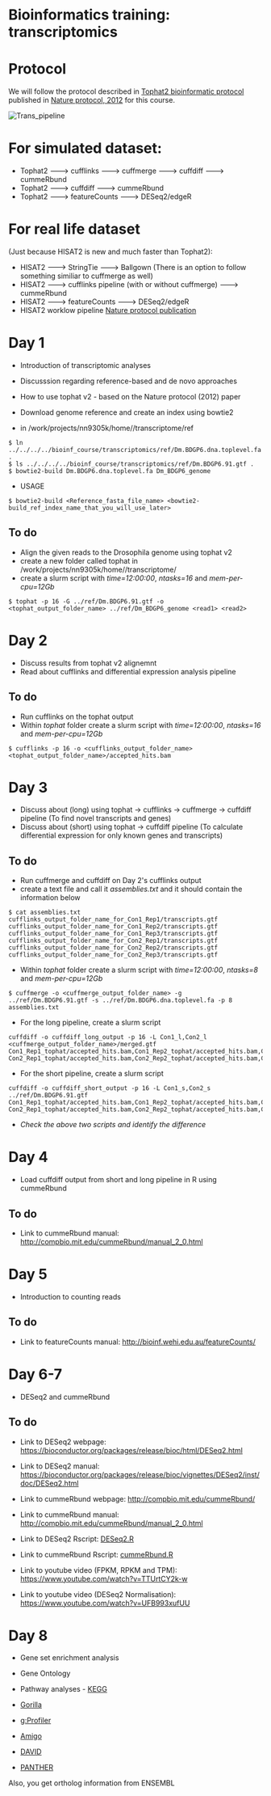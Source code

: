# Bioinformatics training: transcriptomics

# Protocol
We will follow the protocol described in [Tophat2 bioinformatic protocol](https://www.ncbi.nlm.nih.gov/pmc/articles/PMC3334321/) published in [Nature protocol, 2012](https://www.nature.com/articles/nprot.2012.016) for this course. 

![Trans_pipeline](transcriptomics_scripts/Trans_pipeline.jpeg)

# For simulated dataset:
* Tophat2 ---> cufflinks ---> cuffmerge ---> cuffdiff ---> cummeRbund
* Tophat2 ---> cuffdiff ---> cummeRbund
* Tophat2 ---> featureCounts ---> DESeq2/edgeR

# For real life dataset
(Just because HISAT2 is new and much faster than Tophat2): 
* HISAT2 ---> StringTie ---> Ballgown (There is an option to follow something similiar to cuffmerge as well)
* HISAT2 ---> cufflinks pipeline (with or without cuffmerge) ---> cummeRbund
* HISAT2 ---> featureCounts ---> DESeq2/edgeR
* HISAT2 worklow pipeline [Nature protocol publication](https://www.nature.com/articles/nprot.2016.095)

# Day 1
* Introduction of transcriptomic analyses 
* Discusssion regarding reference-based and de novo approaches
* How to use tophat v2 - based on the Nature protocol (2012) paper
* Download genome reference and create an index using bowtie2

* in /work/projects/nn9305k/home/<username>/transcriptome/ref
```
$ ln ../../../../bioinf_course/transcriptomics/ref/Dm.BDGP6.dna.toplevel.fa .
$ ls ../../../../bioinf_course/transcriptomics/ref/Dm.BDGP6.91.gtf .
$ bowtie2-build Dm.BDGP6.dna.toplevel.fa Dm_BDGP6_genome
```
  
* USAGE
```
$ bowtie2-build <Reference_fasta_file_name> <bowtie2-build_ref_index_name_that_you_will_use_later>
```

## To do
* Align the given reads to the Drosophila genome using tophat v2
* create a new folder called tophat in /work/projects/nn9305k/home/<username>/transcriptome/
* create a slurm script with *time=12:00:00*, *ntasks=16* and *mem-per-cpu=12Gb*
```
$ tophat -p 16 -G ../ref/Dm.BDGP6.91.gtf -o <tophat_output_folder_name> ../ref/Dm_BDGP6_genome <read1> <read2>
```

# Day 2
* Discuss results from tophat v2 alignemnt
* Read about cufflinks and differential expression analysis pipeline

## To do
* Run cufflinks on the tophat output
* Within *tophat* folder create a slurm script with *time=12:00:00*, *ntasks=16* and *mem-per-cpu=12Gb*
```
$ cufflinks -p 16 -o <cufflinks_output_folder_name> <tophat_output_folder_name>/accepted_hits.bam
```

# Day 3
* Discuss about (long) using tophat -> cufflinks -> cuffmerge -> cuffdiff pipeline (To find novel transcripts and genes)
* Discuss about (short) using tophat -> cuffdiff pipeline (To calculate differential expression for only known genes and transcripts)

## To do
* Run cuffmerge and cuffdiff on Day 2's cufflinks output
* create a text file and call it *assemblies.txt* and it should contain the information below

```
$ cat assemblies.txt
cufflinks_output_folder_name_for_Con1_Rep1/transcripts.gtf
cufflinks_output_folder_name_for_Con1_Rep2/transcripts.gtf
cufflinks_output_folder_name_for_Con1_Rep3/transcripts.gtf
cufflinks_output_folder_name_for_Con2_Rep1/transcripts.gtf
cufflinks_output_folder_name_for_Con2_Rep2/transcripts.gtf
cufflinks_output_folder_name_for_Con2_Rep3/transcripts.gtf
```

* Within *tophat* folder create a slurm script with *time=12:00:00*, *ntasks=8* and *mem-per-cpu=12Gb*
```
$ cuffmerge -o <cuffmerge_output_folder_name> -g ../ref/Dm.BDGP6.91.gtf -s ../ref/Dm.BDGP6.dna.toplevel.fa -p 8 assemblies.txt
```

* For the long pipeline, create a slurm script
```
cuffdiff -o cuffdiff_long_output -p 16 -L Con1_l,Con2_l <cuffmerge_output_folder_name>/merged.gtf Con1_Rep1_tophat/accepted_hits.bam,Con1_Rep2_tophat/accepted_hits.bam,Con1_Rep3_tophat/accepted_hits.bam Con2_Rep1_tophat/accepted_hits.bam,Con2_Rep2_tophat/accepted_hits.bam,Con2_Rep3_tophat/accepted_hits.bam
```
* For the short pipeline, create a slurm script
```
cuffdiff -o cuffdiff_short_output -p 16 -L Con1_s,Con2_s ../ref/Dm.BDGP6.91.gtf Con1_Rep1_tophat/accepted_hits.bam,Con1_Rep2_tophat/accepted_hits.bam,Con1_Rep3_tophat/accepted_hits.bam Con2_Rep1_tophat/accepted_hits.bam,Con2_Rep2_tophat/accepted_hits.bam,Con2_Rep3_tophat/accepted_hits.bam
```

* _Check the above two scripts and identify the difference_

# Day 4
* Load cuffdiff output from short and long pipeline in R using cummeRbund

## To do
* Link to cummeRbund manual: http://compbio.mit.edu/cummeRbund/manual_2_0.html

# Day 5
* Introduction to counting reads

## To do
* Link to featureCounts manual: http://bioinf.wehi.edu.au/featureCounts/

# Day 6-7
* DESeq2 and cummeRbund

## To do
* Link to DESeq2 webpage: https://bioconductor.org/packages/release/bioc/html/DESeq2.html
* Link to DESeq2 manual: https://bioconductor.org/packages/release/bioc/vignettes/DESeq2/inst/doc/DESeq2.html
* Link to cummeRbund webpage: http://compbio.mit.edu/cummeRbund/
* Link to cummeRbund manual: http://compbio.mit.edu/cummeRbund/manual_2_0.html

* Link to DESeq2 Rscript: [DESeq2.R](transcriptomics_scripts/DESeq2.R)
* Link to cummeRbund Rscript: [cummeRbund.R](transcriptomics_scripts/cummeRbund.R)

* Link to youtube video (FPKM, RPKM and TPM): https://www.youtube.com/watch?v=TTUrtCY2k-w
* Link to youtube video (DESeq2 Normalisation): https://www.youtube.com/watch?v=UFB993xufUU

# Day 8
* Gene set enrichment analysis
* Gene Ontology
* Pathway analyses - [KEGG](http://www.kegg.jp/)

* [Gorilla](http://cbl-gorilla.cs.technion.ac.il)
* [g:Profiler](https://biit.cs.ut.ee/gprofiler/index.cgi)
* [Amigo](amigo.geneontology.org)
* [DAVID](https://david.ncifcrf.gov/home.jsp)
* [PANTHER](http://pantherdb.org)

Also, you get ortholog information from ENSEMBL
